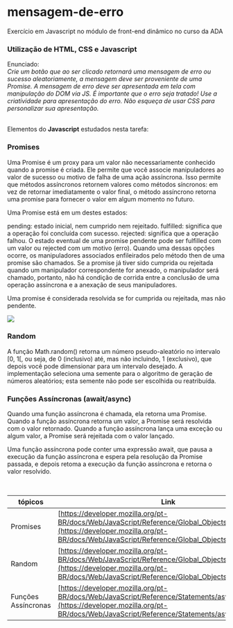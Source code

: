 # mensagem-de-erro
Exercício em Javascript no módulo de front-end dinâmico no curso da ADA

### Utilização de HTML, CSS e Javascript

Enunciado:
<br>
<i> Crie um botão que ao ser clicado retornará uma mensagem de erro ou sucesso aleatoriamente, a mensagem deve ser proveniente de uma Promise. A mensagem de erro deve ser apresentada em tela com manipulação do DOM via JS. É importante que o erro seja tratado!
Use a criatividade para apresentação do erro.
Não esqueça de usar CSS para personalizar sua apresentação. </i>

<br>
Elementos do <b>Javascript</b> estudados nesta tarefa:

### Promises
Uma Promise é um proxy para um valor não necessariamente conhecido quando a promise é criada. Ele permite que você associe manipuladores ao valor de sucesso ou motivo de falha de uma ação assíncrona. Isso permite que métodos assíncronos retornem valores como métodos síncronos: em vez de retornar imediatamente o valor final, o método assíncrono retorna uma promise para fornecer o valor em algum momento no futuro.

Uma Promise está em um destes estados:

pending: estado inicial, nem cumprido nem rejeitado.
fulfilled: significa que a operação foi concluída com sucesso.
rejected: significa que a operação falhou.
O estado eventual de uma promise pendente pode ser fulfilled com um valor ou rejected com um motivo (erro). Quando uma dessas opções ocorre, os manipuladores associados enfileirados pelo método then de uma promise são chamados. Se a promise já tiver sido cumprida ou rejeitada quando um manipulador correspondente for anexado, o manipulador será chamado, portanto, não há condição de corrida entre a conclusão de uma operação assíncrona e a anexação de seus manipuladores.

Uma promise é considerada resolvida se for cumprida ou rejeitada, mas não pendente.

<img src="https://developer.mozilla.org/pt-BR/docs/Web/JavaScript/Reference/Global_Objects/Promise/promises.png">

### Random
A função Math.random() retorna um número pseudo-aleatório no intervalo [0, 1[, ou seja, de 0 (inclusivo) até, mas não incluindo, 1 (exclusivo), que depois você pode dimensionar para um intervalo desejado. A implementação seleciona uma semente para o algoritmo de geração de números aleatórios; esta semente não pode ser escolhida ou reatribuída.

### Funções Assíncronas (await/async)
Quando uma função assíncrona é chamada, ela retorna uma Promise. Quando a função assíncrona retorna um valor, a Promise será resolvida com o valor retornado. Quando a função assíncrona lança uma exceção ou algum valor, a Promise será rejeitada com o valor lançado.

Uma função assíncrona pode conter uma expressão await, que pausa a execução da função assíncrona e espera pela resolução da Promise passada, e depois retoma a execução da função assíncrona e retorna o valor resolvido.

<br>

|  tópicos | Link |
| ------ | ------ |
| Promises | [https://developer.mozilla.org/pt-BR/docs/Web/JavaScript/Reference/Global_Objects/Promise](https://developer.mozilla.org/pt-BR/docs/Web/JavaScript/Reference/Global_Objects/Promise) |
| Random | [https://developer.mozilla.org/pt-BR/docs/Web/JavaScript/Reference/Global_Objects/Math/random/](https://developer.mozilla.org/pt-BR/docs/Web/JavaScript/Reference/Global_Objects/Math/random/) |
| Funções Assíncronas | [https://developer.mozilla.org/pt-BR/docs/Web/JavaScript/Reference/Statements/async_function](https://developer.mozilla.org/pt-BR/docs/Web/JavaScript/Reference/Statements/async_function) |


